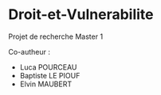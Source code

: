 # Droit-et-Vulnerabilite
Projet de recherche Master 1

Co-autheur :
  - Luca POURCEAU
  - Baptiste LE PIOUF
  - Elvin MAUBERT
